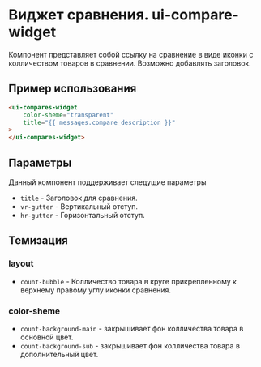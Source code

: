 # Виджет сравнения. ui-сompare-widget

Компонент представляет собой ссылку на сравнение в виде иконки с колличеством товаров в сравнении. Возможно добавлять заголовок.

## Пример использования

````html
<ui-compares-widget
	color-sheme="transparent"
	title="{{ messages.compare_description }}"
>
</ui-compares-widget>
````

## Параметры

Данный компонент поддерживает следущие параметры

* `title` - Заголовок для сравнения.
* `vr-gutter` - Вертикальный отступ.
* `hr-gutter` - Горизонтальный отступ.


## Темизация

### layout

- `count-bubble` - Колличество товара в круге прикрепленному к верхнему правому углу иконки сравнения.

### color-sheme

- `count-background-main` - закрышивает фон колличества товара в основной цвет.
- `count-background-sub` - закрышивает фон колличества товара в дополнительный цвет.
